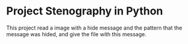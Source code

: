 # Project Stenography in Python

 This project read a image with a hide message and the pattern that the message was hided, and give the file with this message.



